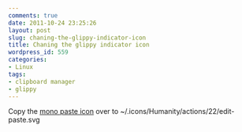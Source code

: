 ```yaml
---
comments: true
date: 2011-10-24 23:25:26
layout: post
slug: chaning-the-glippy-indicator-icon
title: Chaning the glippy indicator icon
wordpress_id: 559
categories:
- Linux
tags:
- clipboard manager
- glippy
---
```


Copy the [mono paste icon](http://gnome-look.org/content/show.php/Ubuntu+Lucid+Parcellite+icon?content=123418) over to ~/.icons/Humanity/actions/22/edit-paste.svg


